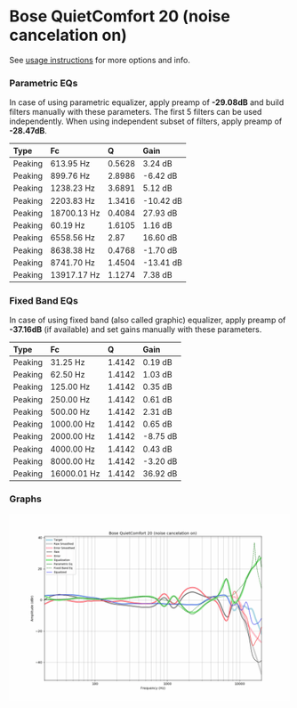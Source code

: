 # Bose QuietComfort 20 (noise cancelation on)
See [usage instructions](https://github.com/jaakkopasanen/AutoEq#usage) for more options and info.

### Parametric EQs
In case of using parametric equalizer, apply preamp of **-29.08dB** and build filters manually
with these parameters. The first 5 filters can be used independently.
When using independent subset of filters, apply preamp of **-28.47dB**.

| Type    | Fc          |      Q | Gain      |
|:--------|:------------|:-------|:----------|
| Peaking | 613.95 Hz   | 0.5628 | 3.24 dB   |
| Peaking | 899.76 Hz   | 2.8986 | -6.42 dB  |
| Peaking | 1238.23 Hz  | 3.6891 | 5.12 dB   |
| Peaking | 2203.83 Hz  | 1.3416 | -10.42 dB |
| Peaking | 18700.13 Hz | 0.4084 | 27.93 dB  |
| Peaking | 60.19 Hz    | 1.6105 | 1.16 dB   |
| Peaking | 6558.56 Hz  | 2.87   | 16.60 dB  |
| Peaking | 8638.38 Hz  | 0.4768 | -1.70 dB  |
| Peaking | 8741.70 Hz  | 1.4504 | -13.41 dB |
| Peaking | 13917.17 Hz | 1.1274 | 7.38 dB   |

### Fixed Band EQs
In case of using fixed band (also called graphic) equalizer, apply preamp of **-37.16dB**
(if available) and set gains manually with these parameters.

| Type    | Fc          |      Q | Gain     |
|:--------|:------------|:-------|:---------|
| Peaking | 31.25 Hz    | 1.4142 | 0.19 dB  |
| Peaking | 62.50 Hz    | 1.4142 | 1.03 dB  |
| Peaking | 125.00 Hz   | 1.4142 | 0.35 dB  |
| Peaking | 250.00 Hz   | 1.4142 | 0.61 dB  |
| Peaking | 500.00 Hz   | 1.4142 | 2.31 dB  |
| Peaking | 1000.00 Hz  | 1.4142 | 0.65 dB  |
| Peaking | 2000.00 Hz  | 1.4142 | -8.75 dB |
| Peaking | 4000.00 Hz  | 1.4142 | 0.43 dB  |
| Peaking | 8000.00 Hz  | 1.4142 | -3.20 dB |
| Peaking | 16000.01 Hz | 1.4142 | 36.92 dB |

### Graphs
![](./Bose%20QuietComfort%2020%20(noise%20cancelation%20on).png)